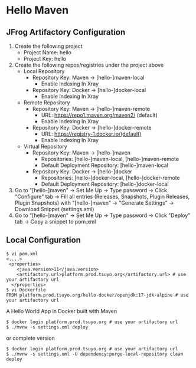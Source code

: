 # Hello Maven

## JFrog Artifactory Configuration
1. Create the following project
    - Project Name: hello
    - Project Key: hello
2. Create the following repos/registries under the project above
    - Local Repository
      - Repository Key: Maven -> [hello-]maven-local
        - Enable Indexing In Xray
      - Repository Key: Docker -> [hello-]docker-local
        - Enable Indexing In Xray
    - Remote Repository
      - Repository Key: Maven -> [hello-]maven-remote
        - URL: https://repo1.maven.org/maven2/ (default)
        - Enable Indexing In Xray
      - Repository Key: Docker -> [hello-]docker-remote
        - URL: https://registry-1.docker.io/(default)
        - Enable Indexing In Xray
    - Virtual Repository
      - Repository Key: Maven -> [hello-]maven
        - Repositories: [hello-]maven-local, [hello-]maven-remote
        - Default Deployment Repository: [hello-]maven-local
      - Repository Key: Docker -> [hello-]docker
        - Repositories: [hello-]docker-local, [hello-]docker-remote
        - Default Deployment Repository: [hello-]docker-local
3. Go to "[hello-]maven" -> Set Me Up -> Type password -> Click "Configure" tab -> Fill all entries (Releases, Snapshots, Plugin Releases, Plugin Snapshots) with "[hello-]maven" -> "Generate Settings" -> Download Snippet (settings.xml)
4. Go to "[hello-]maven" -> Set Me Up -> Type password -> Click "Deploy" tab -> Copy a snippet to pom.xml

## Local Configuration
```
$ vi pom.xml
<....>
 <properties>
    <java.version>11</java.version>
    <artifactory.url>platform.prod.tsuyo.org</artifactory.url> # use your artifactory url
  </properties>
$ vi Dockerfile
FROM platform.prod.tsuyo.org/hello-docker/openjdk:17-jdk-alpine # use your artifactory url
```
A Hello World App in Docker built with Maven
```
$ docker login platform.prod.tsuyo.org # use your artifactory url
$ ./mvnw -s settings.xml deploy
```
or complete version
```
$ docker login platform.prod.tsuyo.org # use your artifactory url
$ ./mvnw -s settings.xml -U dependency:purge-local-repository clean deploy
```